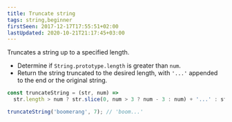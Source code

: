 ```yaml
---
title: Truncate string
tags: string,beginner
firstSeen: 2017-12-17T17:55:51+02:00
lastUpdated: 2020-10-21T21:17:45+03:00
---
```


Truncates a string up to a specified length.

- Determine if `String.prototype.length` is greater than `num`.
- Return the string truncated to the desired length, with `'...'` appended to the end or the original string.

```js
const truncateString = (str, num) =>
  str.length > num ? str.slice(0, num > 3 ? num - 3 : num) + '...' : str;
```

```js
truncateString('boomerang', 7); // 'boom...'
```
